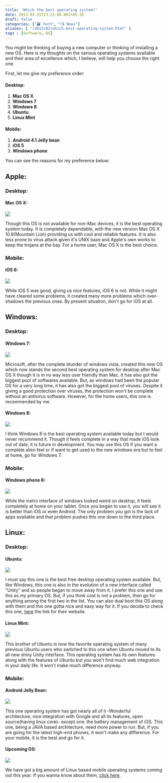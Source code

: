 ```yaml
---
title: 'Which the best operating system?'
date: 2013-03-31T23:21:00.001+05:30
draft: false
categories: ["🗃️ Tech", "📺 News"]
aliases: [ "/2013/03/which-best-operating-system.html" ]
tags : [Software, OS]
---
```


You might be thinking of buying a new computer or thinking of installing a new OS. Here is my thoughts on the various operating systems available and their area of excellence which, I believe, will help you choose the right one.  
  
First, let me give my preference order:  
  

#### Desktop:

1.  **Mac OS X**
2.  **Windows 7**
3.  **Windows 8**
4.  **Ubuntu**
5.  **Linux Mint**

#### Mobile:

1.  **Android 4.1 Jelly bean**
2.  **iOS 5**
3.  **Windows phone**

You can see the reasons for my preference below:  

Apple:
------

  

### Desktop:

  

#### Mac OS X:

[![](https://2.bp.blogspot.com/-8pJTWJeg6ig/UVbd7H_6YbI/AAAAAAAAAb0/4RIBmnUgcvU/s1600/overview_hero2.jpg)](https://2.bp.blogspot.com/-8pJTWJeg6ig/UVbd7H_6YbI/AAAAAAAAAb0/4RIBmnUgcvU/s1600/overview_hero2.jpg)

  

Though this OS is not available for non-Mac devices, it is the best operating system today. It is completely dependable, with the new version Mac OS X 10.8(Mountain Lion) providing us with cool and reliable features. It is also less prone to virus attack given it's UNIX base and Apple's own works to keep the trojans at the bay. For a home user, Mac OS X is the best choice.

  

### Mobile:

  

#### iOS 6:

[![](https://1.bp.blogspot.com/-xeNDExni3So/UVbhqkGDocI/AAAAAAAAAcE/i2f8jVzVoEU/s1600/ios6.jpg)](https://1.bp.blogspot.com/-xeNDExni3So/UVbhqkGDocI/AAAAAAAAAcE/i2f8jVzVoEU/s1600/ios6.jpg)

While iOS 5 was good, giving us nice features, iOS 6 is not. While it might have cleared some problems, it created many more problems which over-shadows the previous ones. By present situation, don't go for iOS at all.

  

Windows:
--------

  

### Desktop:

  

#### Windows 7:

[![](https://2.bp.blogspot.com/-cO9cuXTYnEk/UVbnHaOR7RI/AAAAAAAAAcU/ZHkJNpKd7oU/s1600/win7_full_desktop.jpg)](https://2.bp.blogspot.com/-cO9cuXTYnEk/UVbnHaOR7RI/AAAAAAAAAcU/ZHkJNpKd7oU/s1600/win7_full_desktop.jpg)

  

Microsoft, after the complete blunder of windows vista, created this new OS which now stands the second best operating system for desktop after Mac OS X though it is in no way less user friendly than Mac. It has also got the biggest pool of softwares available. But, as windows had been the popular OS for a very long time, it has also got the biggest pool of viruses. Despite it giving a good protection over viruses, the protection won't be complete without an antivirus software. However, for the home users, this one is recommended by me.  
  

#### Windows 8:

[![](https://1.bp.blogspot.com/-ArF5wAWdpV0/UVblEaTM4yI/AAAAAAAAAcM/leiikG7Iy-8/s1600/Windows-8.jpg)](https://1.bp.blogspot.com/-ArF5wAWdpV0/UVblEaTM4yI/AAAAAAAAAcM/leiikG7Iy-8/s1600/Windows-8.jpg)

  

I think Windows 8 is the best operating system available today but I would never recommend it. Though it feels complete in a way that made iOS look out of date, it is future in development. You may use this OS if you want a complete alien feel or if want to get used to the new windows era but to feel at home, go for Windows 7.  
  
  

### Mobile:

  

#### Windows phone 8:

[![](https://3.bp.blogspot.com/-20tV_2wscDQ/UVf3a8kij5I/AAAAAAAAAdk/uDF2erY7CMQ/s1600/surface-tablet-running-windows-phone-81.jpg)](https://3.bp.blogspot.com/-20tV_2wscDQ/UVf3a8kij5I/AAAAAAAAAdk/uDF2erY7CMQ/s1600/surface-tablet-running-windows-phone-81.jpg)

  

While the metro interface of windows looked weird on desktop, it feels completely at home on your tablet. Once you began to use it, you will see it is better than iOS or even Android. The only problem you got is the lack of apps available and that problem pushes this one down to the third place.

  

Linux:
------

  

### Desktop:

  

#### Ubuntu:

![](https://4.bp.blogspot.com/-SYm4bzE4fKo/UVbtcHvhH-I/AAAAAAAAAck/vIDURv4bPkg/s1600/ubuntu.jpg)

  

I must say this one is the best free desktop operating system available. But, like Windows, this one is also in the evolution of a new interface called "Unity" and so people began to move away from it. I prefer this one and use this as my primary OS. But, if you think cost is not a problem, then go for anything among the first two in the list. You can also dual boot this OS along with them and this one gotta nice and easy way for it. If you decide to check this one, [here](https://www.ubuntu.com/) the link for their website.

  

#### Linux Mint:

[![](https://3.bp.blogspot.com/-nnJjGhY21q4/UVfwTvuGN8I/AAAAAAAAAc0/eWCTf1TTBCU/s1600/ss1.jpeg)](https://3.bp.blogspot.com/-nnJjGhY21q4/UVfwTvuGN8I/AAAAAAAAAc0/eWCTf1TTBCU/s1600/ss1.jpeg)

  

This brother of Ubuntu is now the favorite operating system of many previous Ubuntu users who switched to this one when Ubuntu moved to its all new shiny Unity interface. This operating system has its own features along with the features of Ubuntu but you won't find much web integration in your daily life. It won't make much difference anyway.

  

### Mobile:

  

#### Android Jelly Bean:

[![](https://4.bp.blogspot.com/-dorBnnhlf0w/UVfyRbQWJRI/AAAAAAAAAdA/Xgk-JFL97HM/s1600/jelly.jpg)](https://4.bp.blogspot.com/-dorBnnhlf0w/UVfyRbQWJRI/AAAAAAAAAdA/Xgk-JFL97HM/s1600/jelly.jpg)

  

This one operating system has got nearly all of it -Wonderful architecture, nice integration with Google and all its features, open source(having linux core)- except one: the battery management of iOS. This one, being a JAVA based architecture, need more power to run. But, if you are going for the latest high-end phones, it won't make any difference. For your mobile, it is the best and go for it.

  

#### Upcoming OS:

[![](https://2.bp.blogspot.com/-NWhZOBrijRw/UVf0G4xpqRI/AAAAAAAAAdU/TIXY7LSU2e8/s1600/upcom.jpg)](https://2.bp.blogspot.com/-NWhZOBrijRw/UVf0G4xpqRI/AAAAAAAAAdU/TIXY7LSU2e8/s1600/upcom.jpg)

We have got a big amount of Linux based mobile operating systems coming out this year. If you wanna know about them, [click here](https://www.technologyinfinite.blogspot.in/2013/03/mobile-operating-systems-of-2013.html).
